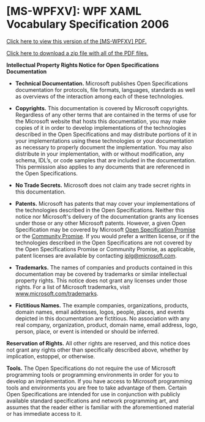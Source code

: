 <html dir="LTR" xmlns:mshelp="http://msdn.microsoft.com/mshelp" xmlns:ddue="http://ddue.schemas.microsoft.com/authoring/2003/5" xmlns:xlink="http://www.w3.org/1999/xlink" xmlns:tool="http://www.microsoft.com/tooltip"><body><input type="hidden" id="userDataCache" class="userDataStyle"><input type="hidden" id="hiddenScrollOffset"><img id="dropDownImage" style="display:none; height:0; width:0;" src="../local/drpdown.gif"><img id="dropDownHoverImage" style="display:none; height:0; width:0;" src="../local/drpdown_orange.gif"><img id="collapseImage" style="display:none; height:0; width:0;" src="../local/collapse.gif"><img id="expandImage" style="display:none; height:0; width:0;" src="../local/exp.gif"><img id="collapseAllImage" style="display:none; height:0; width:0;" src="../local/collall.gif"><img id="expandAllImage" style="display:none; height:0; width:0;" src="../local/expall.gif"><img id="copyImage" style="display:none; height:0; width:0;" src="../local/copycode.gif"><img id="copyHoverImage" style="display:none; height:0; width:0;" src="../local/copycodeHighlight.gif"><div id="header"><h1 class="heading">[MS-WPFXV]: WPF XAML Vocabulary Specification 2006 </h1></div><div id="mainSection"><div id="mainBody"><div id="allHistory" class="saveHistory" onsave="saveAll()" onload="loadAll()"></div>
			<div id="sectionSection0" class="section" name="collapseableSection"><content xmlns="http://ddue.schemas.microsoft.com/authoring/2003/5" xmlns:wsd="http://wsdev.schemas.microsoft.com/authoring/2008/2" xmlns:msxsl="urn:schemas-microsoft-com:xslt" xmlns:script="urn:script" xmlns:build="urn:build">
					<p xmlns="">
						<a href="http://download.microsoft.com/download/0/A/6/0A6F7755-9AF5-448B-907D-13985ACCF53E/[MS-WPFXV].pdf" alt="" target="_blank"><linktext xmlns="http://ddue.schemas.microsoft.com/authoring/2003/5">Click here to view this version of the [MS-WPFXV] PDF.</linktext></a>
					</p>
					<p xmlns="">
						<a href="http://download.microsoft.com/download/0/A/6/0A6F7755-9AF5-448B-907D-13985ACCF53E/MicrosoftComputerLanguages.zip" alt="" target="_blank"><linktext xmlns="http://ddue.schemas.microsoft.com/authoring/2003/5">Click here to download a zip file with all of the PDF files.</linktext></a>
					</p>
				</content></div><div id="sectionSection1" class="section" name="collapseableSection"><content xmlns="http://ddue.schemas.microsoft.com/authoring/2003/5" xmlns:wsd="http://wsdev.schemas.microsoft.com/authoring/2008/2" xmlns:msxsl="urn:schemas-microsoft-com:xslt" xmlns:script="urn:script" xmlns:build="urn:build">
					<p xmlns="">
						<b>Intellectual Property Rights Notice for Open Specifications Documentation</b>
					</p>
					<ul xmlns=""><li class="unordered">
							<p>
								<b>Technical Documentation.</b> Microsoft publishes Open Specifications documentation for protocols, file formats, languages, standards as well as overviews of the interaction among each of these technologies. </p>
						</li><li class="unordered">
							<p>
								<b>Copyrights.</b> This documentation is covered by Microsoft copyrights. Regardless of any other terms that are contained in the terms of use for the Microsoft website that hosts this documentation, you may make copies of it in order to develop implementations of the technologies described in the Open Specifications and may distribute portions of it in your implementations using these technologies or your documentation as necessary to properly document the implementation. You may also distribute in your implementation, with or without modification, any schema, IDL’s, or code samples that are included in the documentation. This permission also applies to any documents that are referenced in the Open Specifications. </p>
						</li><li class="unordered">
							<p>
								<b>No Trade Secrets.</b> Microsoft does not claim any trade secret rights in this documentation.</p>
						</li><li class="unordered">
							<p>
								<b>Patents.</b> Microsoft has patents that may cover your implementations of the technologies described in the Open Specifications. Neither this notice nor Microsoft's delivery of the documentation grants any licenses under those or any other Microsoft patents. However, a given Open Specification may be covered by Microsoft <a href="http://go.microsoft.com/fwlink/?LinkId=214445" alt="" target="_blank"><linktext xmlns="http://ddue.schemas.microsoft.com/authoring/2003/5">Open Specification Promise</linktext></a> or the <a href="http://go.microsoft.com/fwlink/?LinkId=214448" alt="" target="_blank"><linktext xmlns="http://ddue.schemas.microsoft.com/authoring/2003/5">Community Promise</linktext></a>. If you would prefer a written license, or if the technologies described in the Open Specifications are not covered by the Open Specifications Promise or Community Promise, as applicable, patent licenses are available by contacting <a href="mailto:iplg@microsoft.com" alt="" target="_blank"><linktext xmlns="http://ddue.schemas.microsoft.com/authoring/2003/5">iplg@microsoft.com</linktext></a>.</p>
						</li><li class="unordered">
							<p>
								<b>Trademarks.</b> The names of companies and products contained in this documentation may be covered by trademarks or similar intellectual property rights. This notice does not grant any licenses under those rights. For a list of Microsoft trademarks, visit <a href="http://www.microsoft.com/trademarks" alt="" target="_blank"><linktext xmlns="http://ddue.schemas.microsoft.com/authoring/2003/5">www.microsoft.com/trademarks</linktext></a>.</p>
						</li><li class="unordered">
							<p>
								<b>Fictitious Names.</b> The example companies, organizations, products, domain names, email addresses, logos, people, places, and events depicted in this documentation are fictitious. No association with any real company, organization, product, domain name, email address, logo, person, place, or event is intended or should be inferred.</p>
						</li></ul>
					<p xmlns="">
						<b>Reservation of Rights.</b> All other rights are reserved, and this notice does not grant any rights other than specifically described above, whether by implication, estoppel, or otherwise.</p>
					<p xmlns="">
						<b>Tools.</b> The Open Specifications do not require the use of Microsoft programming tools or programming environments in order for you to develop an implementation. If you have access to Microsoft programming tools and environments you are free to take advantage of them. Certain Open Specifications are intended for use in conjunction with publicly available standard specifications and network programming art, and assumes that the reader either is familiar with the aforementioned material or has immediate access to it.</p>
				</content></div><!--[if gte IE 5]>
			<tool:tip element="languageFilterToolTip" avoidmouse="false"/>
		<![endif]--></div><a name="feedback"></a><span></span></div></body></html>